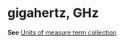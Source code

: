 # gigahertz, GHz

**See** [Units of measure term collection](../term-collections/units-of-measure-terms.md)
